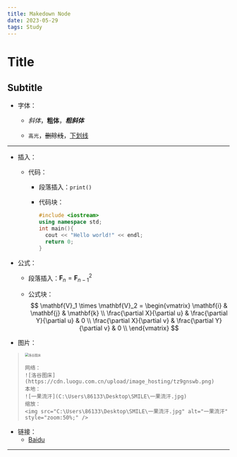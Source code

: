 ```yaml
---
title: Makedown Node
date: 2023-05-29
tags: Study
---
```


# Title

## Subtitle

* 字体：

  * *斜体*，**粗体**，***粗斜体***

  * `高光`，~~删除线~~，<u>下划线</u>

---

* 插入：

  * 代码：

    * 段落插入：`print()`

    * 代码块：

      ```C++
      #include <iostream>
      using namespace std;
      int main(){
      	cout << "Hello world!" << endl;
      	return 0;
      }
      ```

* 公式：

  * 段落插入：$\mathbf{F}_n = \mathbf{F}_{n-1}^2$

  * 公式块：
    $$
    \mathbf{V}_1 \times \mathbf{V}_2 =  \begin{vmatrix}
    \mathbf{i} & \mathbf{j} & \mathbf{k} \\
    \frac{\partial X}{\partial u} &  \frac{\partial Y}{\partial u} & 0 \\
    \frac{\partial X}{\partial v} &  \frac{\partial Y}{\partial v} & 0 \\
    \end{vmatrix}
    $$

* 图片：

> <img src="https://cdn.luogu.com.cn/upload/image_hosting/tz9gnswb.png" alt="洛谷图床" style="zoom: 50%;" />
>
> ```
> 网络：
> ![洛谷图床](https://cdn.luogu.com.cn/upload/image_hosting/tz9gnswb.png)
> 本地：
> ![一果流汗](C:\Users\86133\Desktop\SMILE\一果流汗.jpg)
> 缩放：
> <img src="C:\Users\86133\Desktop\SMILE\一果流汗.jpg" alt="一果流汗" style="zoom:50%;" />
> ```

* 链接：
  * [Baidu](https://www.baidu.com/)

---